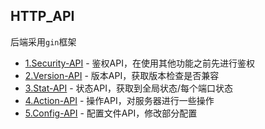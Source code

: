 ## HTTP_API
后端采用```gin```框架

 - [1.Security-API](Security-API.md) - 鉴权API，在使用其他功能之前先进行鉴权
 - [2.Version-API](Version-API.md) - 版本API，获取版本检查是否兼容
 - [3.Stat-API](Stat-API.md) - 状态API，获取到全局状态/每个端口状态
 - [4.Action-API](Action-API.md) - 操作API，对服务器进行一些操作
 - [5.Config-API](Config-API.md) - 配置文件API，修改部分配置